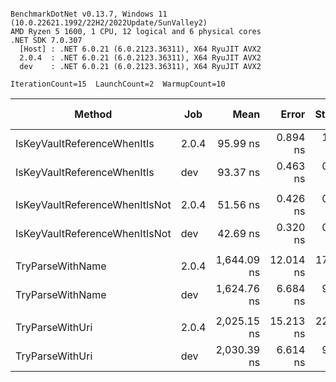 ```

BenchmarkDotNet v0.13.7, Windows 11 (10.0.22621.1992/22H2/2022Update/SunValley2)
AMD Ryzen 5 1600, 1 CPU, 12 logical and 6 physical cores
.NET SDK 7.0.307
  [Host] : .NET 6.0.21 (6.0.2123.36311), X64 RyuJIT AVX2
  2.0.4  : .NET 6.0.21 (6.0.2123.36311), X64 RyuJIT AVX2
  dev    : .NET 6.0.21 (6.0.2123.36311), X64 RyuJIT AVX2

IterationCount=15  LaunchCount=2  WarmupCount=10  

```
|                         Method |   Job |        Mean |     Error |    StdDev | Ratio |   Gen0 | Allocated | Alloc Ratio |
|------------------------------- |------ |------------:|----------:|----------:|------:|-------:|----------:|------------:|
|    IsKeyVaultReferenceWhenItIs | 2.0.4 |    95.99 ns |  0.894 ns |  1.283 ns |  1.00 |      - |         - |          NA |
|    IsKeyVaultReferenceWhenItIs |   dev |    93.37 ns |  0.463 ns |  0.693 ns |  0.97 |      - |         - |          NA |
|                                |       |             |           |           |       |        |           |             |
| IsKeyVaultReferenceWhenItIsNot | 2.0.4 |    51.56 ns |  0.426 ns |  0.625 ns |  1.00 |      - |         - |          NA |
| IsKeyVaultReferenceWhenItIsNot |   dev |    42.69 ns |  0.320 ns |  0.479 ns |  0.83 |      - |         - |          NA |
|                                |       |             |           |           |       |        |           |             |
|               TryParseWithName | 2.0.4 | 1,644.09 ns | 12.014 ns | 17.610 ns |  1.00 | 0.5684 |    2384 B |        1.00 |
|               TryParseWithName |   dev | 1,624.76 ns |  6.684 ns |  9.150 ns |  0.99 | 0.5684 |    2384 B |        1.00 |
|                                |       |             |           |           |       |        |           |             |
|                TryParseWithUri | 2.0.4 | 2,025.15 ns | 15.213 ns | 22.299 ns |  1.00 | 0.5112 |    2152 B |        1.00 |
|                TryParseWithUri |   dev | 2,030.39 ns |  6.614 ns |  9.899 ns |  1.00 | 0.5112 |    2152 B |        1.00 |
